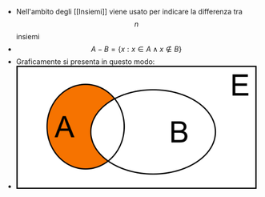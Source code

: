 - Nell'ambito degli [[Insiemi]] viene usato per indicare la differenza tra $$n$$ insiemi
- $$A - B = \left\{x : x \in A \land x \notin B\right\}$$
- Graficamente si presenta in questo modo:
- ![differenza_insiemi.png](../assets/differenza_insiemi_1696186654603_0.png)